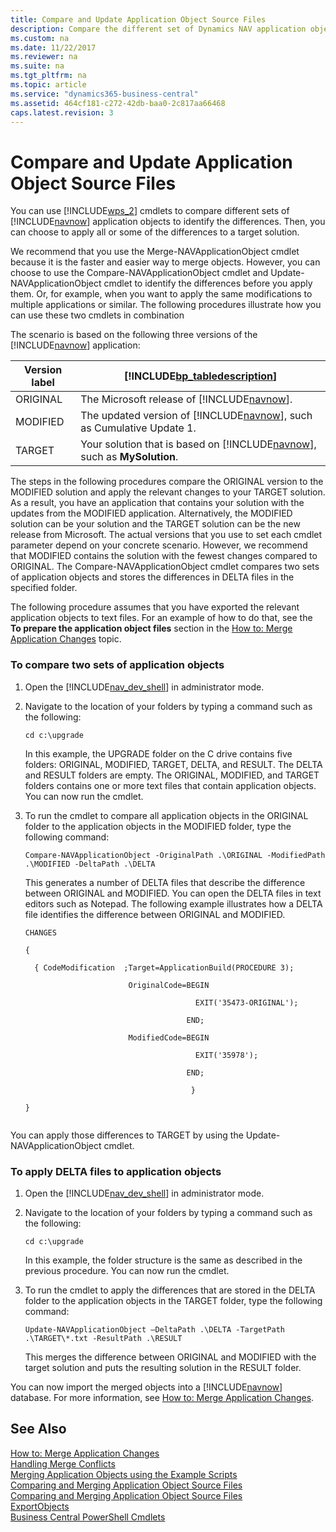 ```yaml
---
title: Compare and Update Application Object Source Files
description: Compare the different set of Dynamics NAV application objects using Windows PowerShell cmdlets and apply all or some differences to the target solution.
ms.custom: na
ms.date: 11/22/2017
ms.reviewer: na
ms.suite: na
ms.tgt_pltfrm: na
ms.topic: article
ms.service: "dynamics365-business-central"
ms.assetid: 464cf181-c272-42db-baa0-2c817aa66468
caps.latest.revision: 3
---
```

# Compare and Update Application Object Source Files
You can use [!INCLUDE[wps_2](../developer/includes/wps_2_md.md)] cmdlets to compare different sets of [!INCLUDE[navnow](../developer/includes/navnow_md.md)] application objects to identify the differences. Then, you can choose to apply all or some of the differences to a target solution.  
  
 We recommend that you use the Merge-NAVApplicationObject cmdlet because it is the faster and easier way to merge objects. However, you can choose to use the Compare-NAVApplicationObject cmdlet and Update-NAVApplicationObject cmdlet to identify the differences before you apply them. Or, for example, when you want to apply the same modifications to multiple applications or similar. The following procedures illustrate how you can use these two cmdlets in combination  
  
 The scenario is based on the following three versions of the [!INCLUDE[navnow](../developer/includes/navnow_md.md)] application:  
  
|Version label|[!INCLUDE[bp_tabledescription](../developer/includes/bp_tabledescription_md.md)]|  
|-------------------|---------------------------------------|  
|ORIGINAL|The Microsoft release of [!INCLUDE[navnow](../developer/includes/navnow_md.md)].|  
|MODIFIED|The updated version of [!INCLUDE[navnow](../developer/includes/navnow_md.md)], such as Cumulative Update 1.|  
|TARGET|Your solution that is based on [!INCLUDE[navnow](../developer/includes/navnow_md.md)], such as **MySolution**.|  
  
 The steps in the following procedures compare the ORIGINAL version to the MODIFIED solution and apply the relevant changes to your TARGET solution. As a result, you have an application that contains your solution with the updates from the MODIFIED application. Alternatively, the MODIFIED solution can be your solution and the TARGET solution can be the new release from Microsoft. The actual versions that you use to set each cmdlet parameter depend on your concrete scenario. However, we recommend that MODIFIED contains the solution with the fewest changes compared to ORIGINAL. The Compare-NAVApplicationObject cmdlet compares two sets of application objects and stores the differences in DELTA files in the specified folder.  
  
 The following procedure assumes that you have exported the relevant application objects to text files. For an example of how to do that, see the **To prepare the application object files** section in the [How to: Merge Application Changes](How-to--Merge-Application-Changes.md) topic.  
  
### To compare two sets of application objects  
  
1.  Open the [!INCLUDE[nav_dev_shell](../developer/includes/nav_dev_shell_md.md)] in administrator mode.  
  
2.  Navigate to the location of your folders by typing a command such as the following:  
  
    ```  
    cd c:\upgrade  
    ```  
  
     In this example, the UPGRADE folder on the C drive contains five folders: ORIGINAL, MODIFIED, TARGET, DELTA, and RESULT. The DELTA and RESULT folders are empty. The ORIGINAL, MODIFIED, and TARGET folders contains one or more text files that contain application objects. You can now run the cmdlet.  
  
3.  To run the cmdlet to compare all application objects in the ORIGINAL folder to the application objects in the MODIFIED folder, type the following command:  
  
    ```  
    Compare-NAVApplicationObject -OriginalPath .\ORIGINAL -ModifiedPath .\MODIFIED -DeltaPath .\DELTA  
    ```  
  
     This generates a number of DELTA files that describe the difference between ORIGINAL and MODIFIED. You can open the DELTA files in text editors such as Notepad. The following example illustrates how a DELTA file identifies the difference between ORIGINAL and MODIFIED.  
  
    ```  
    CHANGES  
  
    {  
  
      { CodeModification  ;Target=ApplicationBuild(PROCEDURE 3);   
  
                           OriginalCode=BEGIN  
  
                                          EXIT('35473-ORIGINAL');   
  
                                        END;  
  
                           ModifiedCode=BEGIN  
  
                                          EXIT('35978');   
  
                                        END;   
  
                                         }  
  
    }  
  
    ```  
  
 You can apply those differences to TARGET by using the Update-NAVApplicationObject cmdlet.  
  
### To apply DELTA files to application objects  
  
1.  Open the [!INCLUDE[nav_dev_shell](../developer/includes/nav_dev_shell_md.md)] in administrator mode.  
  
2.  Navigate to the location of your folders by typing a command such as the following:  
  
    ```  
    cd c:\upgrade  
    ```  
  
     In this example, the folder structure is the same as described in the previous procedure. You can now run the cmdlet.  
  
3.  To run the cmdlet to apply the differences that are stored in the DELTA folder to the application objects in the TARGET folder, type the following command:  
  
    ```  
    Update-NAVApplicationObject –DeltaPath .\DELTA -TargetPath .\TARGET\*.txt -ResultPath .\RESULT  
    ```  
  
     This merges the difference between ORIGINAL and MODIFIED with the target solution and puts the resulting solution in the RESULT folder.  
  
 You can now import the merged objects into a [!INCLUDE[navnow](../developer/includes/navnow_md.md)] database. For more information, see [How to: Merge Application Changes](How-to--Merge-Application-Changes.md).  
  
## See Also  
 [How to: Merge Application Changes](How-to--Merge-Application-Changes.md)   
 [Handling Merge Conflicts](Handling-Merge-Conflicts.md)   
 [Merging Application Objects using the Example Scripts](Merging-Application-Objects-using-the-Example-Scripts.md)   
 [Comparing and Merging Application Object Source Files](Comparing-and-Merging-Application-Object-Source-Files.md)   
 [Comparing and Merging Application Object Source Files](Comparing-and-Merging-Application-Object-Source-Files.md)   
 [ExportObjects](ExportObjects.md)   
 [Business Central PowerShell Cmdlets](https://docs.microsoft.com/en-us/powershell/dynamics-nav/overview)